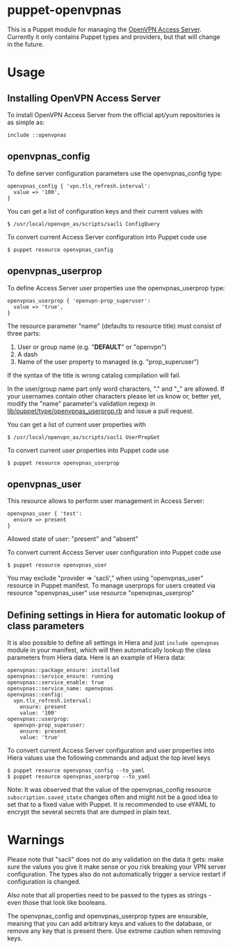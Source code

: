 # puppet-openvpnas

This is a Puppet module for managing the [OpenVPN Access
Server](https://openvpn.net/vpn-server/). Currently it only contains Puppet
types and providers, but that will change in the future.

# Usage

## Installing OpenVPN Access Server

To install OpenVPN Access Server from the official apt/yum repositories is as
simple as:

    include ::openvpnas

## openvpnas_config

To define server configuration parameters use the openvpnas_config type:

    openvpnas_config { 'vpn.tls_refresh.interval':
      value => '100',
    }

You can get a list of configuration keys and their current values with

    $ /usr/local/openvpn_as/scripts/sacli ConfigQuery

To convert current Access Server configuration into Puppet code use

    $ puppet resource openvpnas_config

## openvpnas_userprop

To define Access Server user properties use the openvpnas_userprop type:

    openvpnas_userprop { 'openvpn-prop_superuser':
      value => 'true',
    }

The resource parameter "name" (defaults to resource title) must consist of three
parts:

1. User or group name (e.g. "__DEFAULT__" or "openvpn")
1. A dash
1. Name of the user property to managed (e.g. "prop_superuser")

If the syntax of the title is wrong catalog compilation will fail.

In the user/group name part only word characters, "." and "\_" are allowed. If
your usernames contain other characters please let us know or, better yet,
modify the "name" parameter's validation regexp in
[lib/puppet/type/openvpnas_userprop.rb](lib/puppet/type/openvpnas_userprop.rb)
and issue a pull request.

You can get a list of current user properties with

    $ /usr/local/openvpn_as/scripts/sacli UserPropGet

To convert current user properties into Puppet code use

    $ puppet resource openvpnas_userprop

## openvpnas_user

This resource allows to perform user management in Access Server:

    openvpnas_user { 'test':
      ensure => present
    }

Allowed state of user: "present" and "absent"

To convert current Access Server user configuration into Puppet code use

    $ puppet resource openvpnas_user

You may exclude "provider => 'sacli'," when using "openvpnas_user" resource in Puppet manifest.
To manage userprops for users created via resource "openvpnas_user" use resource "openvpnas_userprop"

## Defining settings in Hiera for automatic lookup of class parameters

It is also possible to define all settings in Hiera and just `include openvpnas`
module in your manifest, which will then automatically lookup the class
parameters from Hiera data. Here is an example of Hiera data:

    openvpnas::package_ensure: installed
    openvpnas::service_ensure: running
    openvpnas::service_enable: true
    openvpnas::service_name: openvpnas
    openvpnas::config:
      vpn.tls_refresh.interval:
        ensure: present
        value: '100'
    openvpnas::userprop:
      openvpn-prop_superuser:
        ensure: present
        value: 'true'

To convert current Access Server configuration and user properties into Hiera values use the following commands and adjust the top level keys

    $ puppet resource openvpnas_config --to_yaml
    $ puppet resource openvpnas_userprop --to_yaml

Note: It was observed that the value of the openvpnas_config resource `subscription.saved_state` changes often and might not be a good idea to set that to a fixed value with Puppet. It is recommended to use eYAML to encrypt the several secrets that are dumped in plain text.

# Warnings

Please note that "sacli" does not do any validation on the data it gets: make
sure the values you give it make sense or you risk breaking your VPN server
configuration. The types also do not automatically trigger a service restart
if configuration is changed.

Also note that all properties need to be passed to the types as strings - even
those that look like booleans.

The openvpnas_config and openvpnas_userprop types are ensurable, meaning that
you can add arbitrary keys and values to the database, or remove any key that
is present there. Use extreme caution when removing keys.
